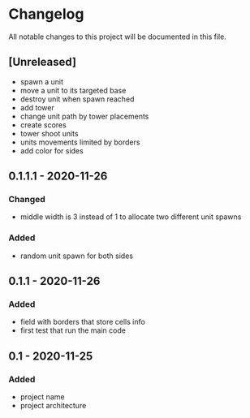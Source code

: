 # Changelog
All notable changes to this project will be documented in this file.

## [Unreleased]

+ spawn a unit
+ move a unit to its targeted base
+ destroy unit when spawn reached
+ add tower
+ change unit path by tower placements
+ create scores
+ tower shoot units
+ units movements limited by borders
+ add color for sides

## 0.1.1.1 - 2020-11-26

### Changed

+ middle width is 3 instead of 1 to allocate two different unit spawns

### Added

+ random unit spawn for both sides

## 0.1.1 - 2020-11-26

### Added

+ field with borders that store cells info
+ first test that run the main code

## 0.1 - 2020-11-25

### Added

+ project name
+ project architecture
